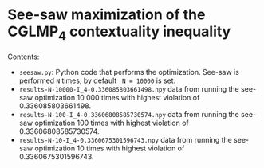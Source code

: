 # See-saw maximization of the CGLMP<sub>4</sub> contextuality inequality

Contents:

- `seesaw.py`: Python code that performs the optimization. See-saw is performed `N` times, by default ` N = 10000` is set.
- `results-N-10000-I_4-0.336085803661498.npy` data from running the see-saw optimization 10 000 times with highest violation of 0.336085803661498.
- `results-N-100-I_4-0.33606808585730574.npy` data from running the see-saw optimization 100 times with highest violation of 0.33606808585730574.
- `results-N-10-I_4-0.3360675301596743.npy` data from running the see-saw optimization 10 times with highest violation of 0.3360675301596743.